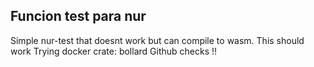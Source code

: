 ## Funcion test para nur
Simple nur-test that doesnt work but can compile to wasm.
This should work
Trying docker crate: bollard
Github checks !!
